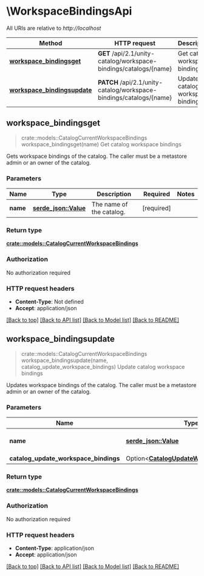 # \WorkspaceBindingsApi

All URIs are relative to *http://localhost*

Method | HTTP request | Description
------------- | ------------- | -------------
[**workspace_bindingsget**](WorkspaceBindingsApi.md#workspace_bindingsget) | **GET** /api/2.1/unity-catalog/workspace-bindings/catalogs/{name} | Get catalog workspace bindings
[**workspace_bindingsupdate**](WorkspaceBindingsApi.md#workspace_bindingsupdate) | **PATCH** /api/2.1/unity-catalog/workspace-bindings/catalogs/{name} | Update catalog workspace bindings



## workspace_bindingsget

> crate::models::CatalogCurrentWorkspaceBindings workspace_bindingsget(name)
Get catalog workspace bindings

Gets workspace bindings of the catalog. The caller must be a metastore admin or an owner of the catalog. 

### Parameters


Name | Type | Description  | Required | Notes
------------- | ------------- | ------------- | ------------- | -------------
**name** | [**serde_json::Value**](.md) | The name of the catalog. | [required] |

### Return type

[**crate::models::CatalogCurrentWorkspaceBindings**](CatalogCurrentWorkspaceBindings.md)

### Authorization

No authorization required

### HTTP request headers

- **Content-Type**: Not defined
- **Accept**: application/json

[[Back to top]](#) [[Back to API list]](../README.md#documentation-for-api-endpoints) [[Back to Model list]](../README.md#documentation-for-models) [[Back to README]](../README.md)


## workspace_bindingsupdate

> crate::models::CatalogCurrentWorkspaceBindings workspace_bindingsupdate(name, catalog_update_workspace_bindings)
Update catalog workspace bindings

Updates workspace bindings of the catalog. The caller must be a metastore admin or an owner of the catalog. 

### Parameters


Name | Type | Description  | Required | Notes
------------- | ------------- | ------------- | ------------- | -------------
**name** | [**serde_json::Value**](.md) | The name of the catalog. | [required] |
**catalog_update_workspace_bindings** | Option<[**CatalogUpdateWorkspaceBindings**](CatalogUpdateWorkspaceBindings.md)> |  |  |

### Return type

[**crate::models::CatalogCurrentWorkspaceBindings**](CatalogCurrentWorkspaceBindings.md)

### Authorization

No authorization required

### HTTP request headers

- **Content-Type**: application/json
- **Accept**: application/json

[[Back to top]](#) [[Back to API list]](../README.md#documentation-for-api-endpoints) [[Back to Model list]](../README.md#documentation-for-models) [[Back to README]](../README.md)

